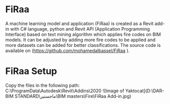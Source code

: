 # FiRaa
A machine learning model and application (FiRaa) is created as a Revit add-in with C# language, python and Revit API (Application Programming Interface) based on text mining algorithm which applies fire codes on BIM models. It can be adjusted by adding more fire codes to be applied and more datasets can be added for better classifications. The source code is available on (https://github.com/mohamedalbassel/FiRaa ).
# FiRaa Setup
Copy the files in the following path: 
C:\ProgramData\Autodesk\Revit\Addins\2020
![Image of Yaktocat](D:\DAR-BIM STANDARD\ماجستير\BIM masters\Fire\FiRaa Add-in.jpg)
